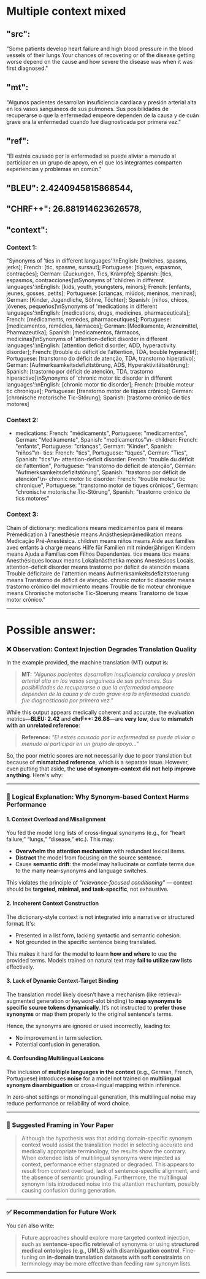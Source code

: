 # Multiple context mixed
## "src": 
"Some patients develop heart failure and high blood pressure in the blood vessels of their lungs.Your chances of recovering or of the disease getting worse depend on the cause and how severe the disease was when it was first diagnosed."
## "mt":
 "Algunos pacientes desarrollan insuficiencia cardíaca y presión arterial alta en los vasos sanguíneos de sus pulmones. Sus posibilidades de recuperarse o que la enfermedad empeore dependen de la causa y de cuán grave era la enfermedad cuando fue diagnosticada por primera vez."
## "ref": 
"El estrés causado por la enfermedad se puede aliviar a menudo al participar en un grupo de apoyo, en el que los integrantes comparten experiencias y problemas en común."
## "BLEU": 2.4240945815868544,
## "CHRF++": 26.881914623626578,
## "context":
### Context 1:
  "Synonyms of 'tics in different languages':\nEnglish: [twitches, spasms, jerks]; French: [tic, spasme, sursaut]; Portuguese: [tiques, espasmos, contrações]; German: [Zuckungen, Tics, Krämpfe]; Spanish: [tics, espasmos, contracciones]\nSynonyms of 'children in different languages':\nEnglish: [kids, youth, youngsters, minors]; French: [enfants, jeunes, gosses, petits]; Portuguese: [crianças, miúdos, meninos, meninas]; German: [Kinder, Jugendliche, Söhne, Töchter]; Spanish: [niños, chicos, jóvenes, pequeños]\nSynonyms of 'medications in different languages':\nEnglish: [medications, drugs, medicines, pharmaceuticals]; French: [médicaments, remèdes, pharmaceutiques]; Portuguese: [medicamentos, remédios, fármacos]; German: [Medikamente, Arzneimittel, Pharmazeutika]; Spanish: [medicamentos, fármacos, medicinas]\nSynonyms of 'attention-deficit disorder in different languages':\nEnglish: [attention deficit disorder, ADD, hyperactivity disorder]; French: [trouble du déficit de l'attention, TDA, trouble hyperactif]; Portuguese: [transtorno do déficit de atenção, TDA, transtorno hiperativo]; German: [Aufmerksamkeitsdefizitstörung, ADS, Hyperaktivitätsstörung]; Spanish: [trastorno por déficit de atención, TDA, trastorno hiperactivo]\nSynonyms of 'chronic motor tic disorder in different languages':\nEnglish: [chronic motor tic disorder]; French: [trouble moteur tic chronique]; Portuguese: [transtorno motor de tiques crônico]; German: [chronische motorische Tic-Störung]; Spanish: [trastorno crónico de tics motores]
### Context 2:  
  - medications: French: \"médicaments\", Portuguese: \"medicamentos\", German: \"Medikamente\", Spanish: \"medicamentos\"\n- children: French: \"enfants\", Portuguese: \"crianças\", German: \"Kinder\", Spanish: \"niños\"\n- tics: French: \"tics\", Portuguese: \"tiques\", German: \"Tics\", Spanish: \"tics\"\n- attention-deficit disorder: French: \"trouble du déficit de l'attention\", Portuguese: \"transtorno do déficit de atenção\", German: \"Aufmerksamkeitsdefizitstörung\", Spanish: \"trastorno por déficit de atención\"\n- chronic motor tic disorder: French: \"trouble moteur tic chronique\", Portuguese: \"transtorno motor de tiques crônicos\", German: \"chronische motorische Tic-Störung\", Spanish: \"trastorno crónico de tics motores\"
### Context 3:
  Chain of dictionary: medications means medicamentos para el means Prémédication à l'anesthésie means Anästhesieprämedikation means Medicação Pré-Anestésica. children means niños means Aide aux familles avec enfants à charge means Hilfe für Familien mit minderjährigen Kindern means Ajuda a Famílias com Filhos Dependentes. tics means tics means Anesthésiques locaux means Lokalanästhetika means Anestésicos Locais. attention-deficit disorder means trastorno por déficit de atención means Trouble déficitaire de l'attention means Aufmerksamkeitsdefizitstoerung means Transtorno de déficit de atenção. chronic motor tic disorder means trastorno crónico del movimiento means Trouble de tic moteur chronique means Chronische motorische Tic-Stoerung means Transtorno de tique motor crônico."

---

# Possible answer: 

### ❌ Observation: Context Injection Degrades Translation Quality

In the example provided, the machine translation (MT) output is:

> **MT:** *"Algunos pacientes desarrollan insuficiencia cardíaca y presión arterial alta en los vasos sanguíneos de sus pulmones. Sus posibilidades de recuperarse o que la enfermedad empeore dependen de la causa y de cuán grave era la enfermedad cuando fue diagnosticada por primera vez."*

While this output appears medically coherent and accurate, the evaluation metrics—**BLEU: 2.42** and **chrF++: 26.88**—are **very low**, due to **mismatch with an unrelated reference**:

> **Reference:** *"El estrés causado por la enfermedad se puede aliviar a menudo al participar en un grupo de apoyo..."*

So, the poor metric scores are not necessarily due to poor translation but because of **mismatched reference**, which is a separate issue. However, even putting that aside, the **use of synonym-context did not help improve anything**. Here's why:

---

### 🔬 Logical Explanation: Why Synonym-based Context Harms Performance

#### 1. **Context Overload and Misalignment**

You fed the model long lists of cross-lingual synonyms (e.g., for “heart failure,” “lungs,” “disease,” etc.). This may:

* **Overwhelm the attention mechanism** with redundant lexical items.
* **Distract** the model from focusing on the source sentence.
* Cause **semantic drift**: the model may hallucinate or conflate terms due to the many near-synonyms and language switches.

This violates the principle of *"relevance-focused conditioning"* — context should be **targeted, minimal, and task-specific**, not exhaustive.

#### 2. **Incoherent Context Construction**

The dictionary-style context is not integrated into a narrative or structured format. It's:

* Presented in a list form, lacking syntactic and semantic cohesion.
* Not grounded in the specific sentence being translated.

This makes it hard for the model to learn **how and where** to use the provided terms. Models trained on natural text may **fail to utilize raw lists** effectively.

#### 3. **Lack of Dynamic Context-Target Binding**

The translation model likely doesn’t have a mechanism (like retrieval-augmented generation or keyword-slot binding) to **map synonyms to specific source tokens dynamically**. It’s not instructed to **prefer those synonyms** or map them properly to the original sentence's terms.

Hence, the synonyms are ignored or used incorrectly, leading to:

* No improvement in term selection.
* Potential confusion in generation.

#### 4. **Confounding Multilingual Lexicons**

The inclusion of **multiple languages in the context** (e.g., German, French, Portuguese) introduces **noise** for a model not trained on **multilingual synonym disambiguation** or cross-lingual mapping within inference.

In zero-shot settings or monolingual generation, this multilingual noise may reduce performance or reliability of word choice.

---

### 🧪 Suggested Framing in Your Paper

> Although the hypothesis was that adding domain-specific synonym context would assist the translation model in selecting accurate and medically appropriate terminology, the results show the contrary. When extended lists of multilingual synonyms were injected as context, performance either stagnated or degraded. This appears to result from context overload, lack of sentence-specific alignment, and the absence of semantic grounding. Furthermore, the multilingual synonym lists introduced noise into the attention mechanism, possibly causing confusion during generation.

---

### ✅ Recommendation for Future Work

You can also write:

> Future approaches should explore more targeted context injection, such as **sentence-specific retrieval** of synonyms or using **structured medical ontologies (e.g., UMLS) with disambiguation control**. Fine-tuning on **in-domain translation datasets with soft constraints** on terminology may be more effective than feeding raw synonym lists.

---


